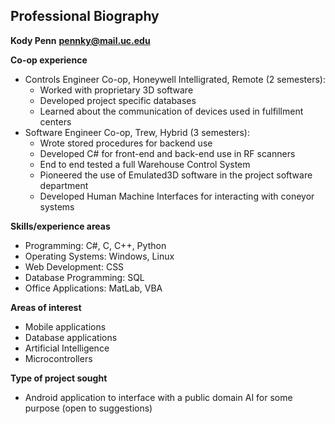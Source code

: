 ## **Professional Biography**

**Kody Penn**
**pennky@mail.uc.edu**

**Co-op experience**

- Controls Engineer Co-op, Honeywell Intelligrated, Remote (2 semesters):
	- Worked with proprietary 3D software
	- Developed project specific databases
	- Learned about the communication of devices used in fulfillment centers
- Software Engineer Co-op, Trew, Hybrid (3 semesters):
	- Wrote stored procedures for backend use
	- Developed C# for front-end and back-end use in RF scanners
	- End to end tested a full Warehouse Control System
	- Pioneered the use of Emulated3D software in the project software department
	- Developed Human Machine Interfaces for interacting with coneyor systems

**Skills/experience areas**

- Programming: C#, C, C++, Python
- Operating Systems: Windows, Linux
- Web Development: CSS
- Database Programming: SQL
- Office Applications: MatLab, VBA

**Areas of interest**

- Mobile applications
- Database applications
- Artificial Intelligence
- Microcontrollers

**Type of project sought**

- Android application to interface with a  public domain AI for some purpose (open to suggestions)